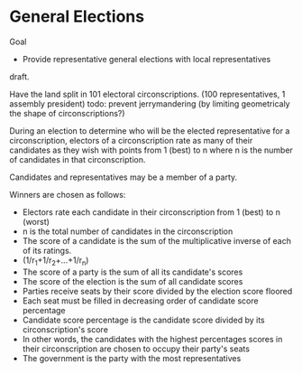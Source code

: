 General Elections
==

Goal
 * Provide representative general elections with local representatives

draft.

Have the land split in 101 electoral circonscriptions. (100 representatives, 1 assembly president)
todo: prevent jerrymandering (by limiting geometricaly the shape of circonscriptions?)

During an election to determine who will be the elected representative for a circonscription, electors of a circonscription rate as many of their candidates as they wish with points from 1 (best) to n where n is the number of candidates in that circonscription.

Candidates and representatives may be a member of a party.

Winners are chosen as follows:
* Electors rate each candidate in their circonscription from 1 (best) to n (worst)
 * n is the total number of candidates in the circonscription
* The score of a candidate is the sum of the multiplicative inverse of each of its ratings.
 * (1/r<sub>1</sub>+1/r<sub>2</sub>+...+1/r<sub>n</sub>)
* The score of a party is the sum of all its candidate's scores
* The score of the election is the sum of all candidate scores
* Parties receive seats by their score divided by the election score floored
* Each seat must be filled in decreasing order of candidate score percentage
 * Candidate score percentage is the candidate score divided by its circonscription's score
 * In other words, the candidates with the highest percentages scores in their circonscription are chosen to occupy their party's seats
* The government is the party with the most representatives
